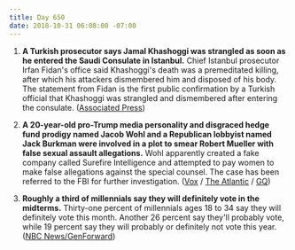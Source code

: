 ```yaml
---
title: Day 650
date: 2018-10-31 06:08:00 -07:00
---
```


1. **A Turkish prosecutor says Jamal Khashoggi was strangled as soon as he entered the Saudi Consulate in Istanbul.** Chief Istanbul prosecutor Irfan Fidan's office said Khashoggi's death was a premeditated killing, after which his attackers dismembered him and disposed of his body. The statement from Fidan is the first public confirmation by a Turkish official that Khashoggi was strangled and dismembered after entering the consulate. ([Associated Press](https://apnews.com/7b064bec9b1448d7b2c1ec259b37503c?utm_campaign=SocialFlow&utm_medium=AP&utm_source=Twitter))

2. **A 20-year-old pro-Trump media personality and disgraced hedge fund prodigy named Jacob Wohl and a Republican lobbyist named Jack Burkman were involved in a plot to smear Robert Mueller with false sexual assault allegations.** Wohl apparently created a fake company called Surefire Intelligence and attempted to pay women to make false allegations against the special counsel. The case has been referred to the FBI for further investigation. ([Vox](https://www.vox.com/2018/10/30/18044110/robert-mueller-jacob-wohl-jack-burkman-surefire) / [The Atlantic](https://www.theatlantic.com/politics/archive/2018/10/special-counsel-refers-scheme-targeting-mueller-to-fbi/574411/) / [GQ](https://www.gq.com/story/the-lasts-tweets-of-jacob-wohl))

3. **Roughly a third of millennials say they will definitely vote in the midterms.** Thirty-one percent of millennials ages 18 to 34 say they will definitely vote this month. Another 26 percent say they'll probably vote, while 19 percent say they will probably or definitely not vote this year. ([NBC News/GenForward](https://www.nbcnews.com/politics/politics-news/record-turnout-not-millennials-just-third-say-they-ll-vote-n926231))